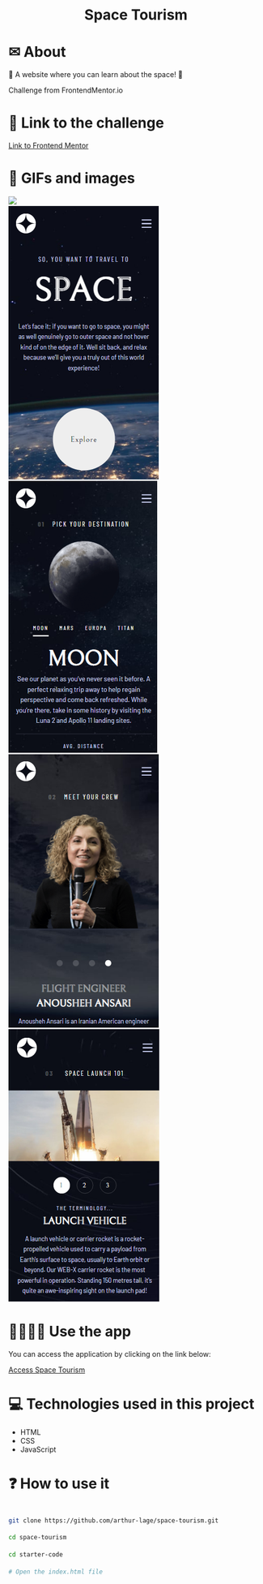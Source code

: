 <h1 align="center">
    Space Tourism
</h1>

# ✉ About

🌟 A website where you can learn about the space! 🌟

Challenge from FrontendMentor.io

# 📎 Link to the challenge

[Link to Frontend Mentor](https://www.frontendmentor.io/challenges/space-tourism-multipage-website-gRWj1URZ3)

# 🌆 GIFs and images

<img src="./starter-code/assets/github/gif.gif">
<div display="flex">
    <img src="./starter-code/assets/github/screenshot-1.png">
    <img src="./starter-code/assets/github/screenshot-2.png">
    <img src="./starter-code/assets/github/screenshot-3.png">
    <img src="./starter-code/assets/github/screenshot-4.png">
</div>

# 👨‍💻👩‍💻 Use the app

You can access the application by clicking on the link below:

[Access Space Tourism](https://space-tourism-theta.vercel.app)

# 💻 Technologies used in this project

- HTML
- CSS
- JavaScript

# ❓ How to use it

```bash

git clone https://github.com/arthur-lage/space-tourism.git

cd space-tourism

cd starter-code

# Open the index.html file

```
